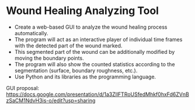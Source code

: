 # Wound Healing Analyzing Tool
- Create a web-based GUI to analyze the wound healing process automatically.
- The program will act as an interactive player of individual time frames with the detected part of the wound marked.
- This segmented part of the wound can be additionally modified by moving the boundary points.
- The program will also show the counted statistics according to the segmentation (surface, boundary roughness, etc.). 
- Use Python and its libraries as the programming language.

GUI proposal:
https://docs.google.com/presentation/d/1a3ZllFTRoUSfedMhkf0hxFd6ZVnBzSaCM1NdvH3is-o/edit?usp=sharing


